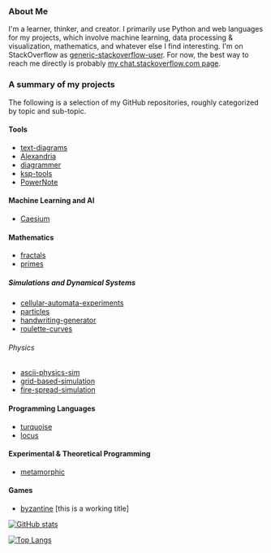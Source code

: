 ### About Me

I'm a learner, thinker, and creator. I primarily use Python and web languages for my projects, which involve machine learning, data processing & visualization, mathematics, and whatever else I find interesting. I'm on StackOverflow as [generic-stackoverflow-user](https://stackoverflow.com/users/10940584/generic-stackoverflow-user). For now, the best way to reach me directly is probably [my chat.stackoverflow.com page](https://chat.stackoverflow.com/users/10940584/generic-stackoverflow-user).

### A summary of my projects

The following is a selection of my GitHub repositories, roughly categorized by topic and sub-topic.

<!-- - [](https://github.com/generic-github-user/) -->

#### Tools

- [text-diagrams](https://github.com/generic-github-user/text-diagrams)
- [Alexandria](https://github.com/generic-github-user/Alexandria)
- [diagrammer](https://github.com/generic-github-user/diagrammer)
- [ksp-tools](https://github.com/generic-github-user/ksp-tools)
- [PowerNote](https://github.com/generic-github-user/PowerNote)

#### Machine Learning and AI

- [Caesium](https://github.com/generic-github-user/Caesium)

#### Mathematics

- [fractals](https://github.com/generic-github-user/fractals)
- [primes](https://github.com/generic-github-user/primes)

##### Simulations and Dynamical Systems

- [cellular-automata-experiments](https://github.com/generic-github-user/cellular-automata-experiments)
- [particles](https://github.com/generic-github-user/particles)
- [handwriting-generator](https://github.com/generic-github-user/handwriting-generator)
- [roulette-curves](https://github.com/generic-github-user/roulette-curves)

###### Physics

- [ascii-physics-sim](https://github.com/generic-github-user/ascii-physics-sim)
- [grid-based-simulation](https://github.com/generic-github-user/grid-based-simulation)
- [fire-spread-simulation](https://github.com/generic-github-user/fire-spread-simulation)

#### Programming Languages

- [turquoise](https://github.com/generic-github-user/turquoise)
- [locus](https://github.com/generic-github-user/locus)

#### Experimental & Theoretical Programming

- [metamorphic](https://github.com/generic-github-user/metamorphic)

#### Games

- [byzantine](https://github.com/generic-github-user/byzantine) [this is a working title]

[![GitHub stats](https://github-readme-stats.vercel.app/api?username=generic-github-user&theme=radical&include_all_commits=True&show_icons=True)](https://github.com/anuraghazra/github-readme-stats)

[![Top Langs](https://github-readme-stats.vercel.app/api/top-langs/?username=generic-github-user&theme=radical)](https://github.com/anuraghazra/github-readme-stats)

<!-- ![Profile views](https://komarev.com/ghpvc/?username=generic-github-user&color=blue) -->


<!--
**generic-github-user/generic-github-user** is a ✨ _special_ ✨ repository because its `README.md` (this file) appears on your GitHub profile.

Here are some ideas to get you started:

- 🔭 I’m currently working on ...
- 🌱 I’m currently learning ...
- 👯 I’m looking to collaborate on ...
- 🤔 I’m looking for help with ...
- 💬 Ask me about ...
- 📫 How to reach me: ...
- 😄 Pronouns: ...
- ⚡ Fun fact: ...
-->
